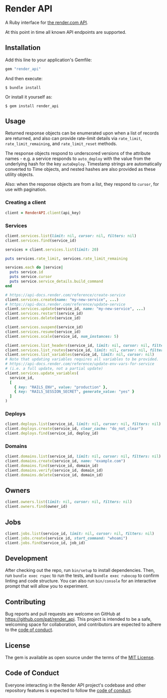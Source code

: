 # Render API

A Ruby interface for [the render.com API](https://render.com/docs/api).

At this point in time all known API endpoints are supported.

## Installation

Add this line to your application's Gemfile:

```ruby
gem "render_api"
```

And then execute:

    $ bundle install

Or install it yourself as:

    $ gem install render_api

## Usage

Returned response objects can be enumerated upon when a list of records are returned, and also can provide rate-limit details via `rate_limit`, `rate_limit_remaining`, and `rate_limit_reset` methods.

The response objects respond to underscored versions of the attribute names - e.g. a service responds to `auto_deploy` with the value from the underlying hash for the key `autoDeploy`. Timestamp strings are automatically converted to Time objects, and nested hashes are also provided as these utility objects.

Also: when the response objects are from a list, they respond to `cursor`, for use with pagination.

### Creating a client

```ruby
client = RenderAPI.client(api_key)
```

### Services

```ruby
client.services.list(limit: nil, cursor: nil, filters: nil)
client.services.find(service_id)
```

```ruby
services = client.services.list(limit: 20)

puts services.rate_limit, services.rate_limit_remaining

services.each do |service|
  puts service.id
  puts service.cursor
  puts service.service_details.build_command
end

# https://api-docs.render.com/reference/create-service
client.services.create(name: "my-new-service", ...)
# https://api-docs.render.com/reference/update-service
client.services.update(service_id, name: "my-new-service", ...)
client.services.restart(service_id)
client.services.delete(service_id)

client.services.suspend(service_id)
client.services.resume(service_id)
client.services.scale(service_id, num_instances: 5)

client.services.list_headers(service_id, limit: nil, cursor: nil, filters: nil)
client.services.list_routes(service_id, limit: nil, cursor: nil, filters: nil)
client.services.list_variables(service_id, limit: nil, cursor: nil)
# Note that updating variables requires all variables to be provided.
# https://api-docs.render.com/reference/update-env-vars-for-service
# (i.e. a full update, not a partial update)
client.services.update_variables(
  service_id,
  [
    { key: "RAILS_ENV", value: "production" },
    { key: "RAILS_SESSION_SECRET", generate_value: "yes" }
  ]
)
```

### Deploys

```ruby
client.deploys.list(service_id, limit: nil, cursor: nil, filters: nil)
client.deploys.create(service_id, clear_cache: "do_not_clear")
client.deploys.find(service_id, deploy_id)
```

### Domains

```ruby
client.domains.list(service_id, limit: nil, cursor: nil, filters: nil)
client.domains.create(service_id, name: "example.com")
client.domains.find(service_id, domain_id)
client.domains.verify(service_id, domain_id)
client.domains.delete(service_id, domain_id)
```

## Owners

```ruby
client.owners.list(limit: nil, cursor: nil, filters: nil)
client.owners.find(owner_id)
```

## Jobs

```ruby
client.jobs.list(service_id, limit: nil, cursor: nil, filters: nil)
client.jobs.create(service_id, start_command: "whoami")
client.jobs.find(service_id, job_id)
```

## Development

After checking out the repo, run `bin/setup` to install dependencies. Then, run `bundle exec rspec` to run the tests, and `bundle exec rubocop` to confirm linting and code structure. You can also run `bin/console` for an interactive prompt that will allow you to experiment.

## Contributing

Bug reports and pull requests are welcome on GitHub at https://github.com/pat/render_api. This project is intended to be a safe, welcoming space for collaboration, and contributors are expected to adhere to the [code of conduct](https://github.com/pat/render_api/blob/main/CODE_OF_CONDUCT.md).

## License

The gem is available as open source under the terms of the [MIT License](https://opensource.org/licenses/MIT).

## Code of Conduct

Everyone interacting in the Render API project's codebase and other repository features is expected to follow the [code of conduct](https://github.com/pat/render_api/blob/main/CODE_OF_CONDUCT.md).
